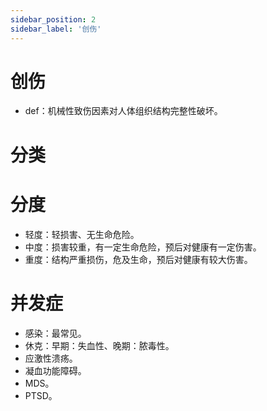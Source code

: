 ```yaml
---
sidebar_position: 2
sidebar_label: '创伤'
---
```


# 创伤

- def：机械性致伤因素对人体组织结构完整性破坏。

# 分类

# 分度 

- 轻度：轻损害、无生命危险。
- 中度：损害较重，有一定生命危险，预后对健康有一定伤害。
- 重度：结构严重损伤，危及生命，预后对健康有较大伤害。

# 并发症

- 感染：最常见。
- 休克：早期：失血性、晚期：脓毒性。
- 应激性溃疡。
- 凝血功能障碍。
- MDS。
- PTSD。

